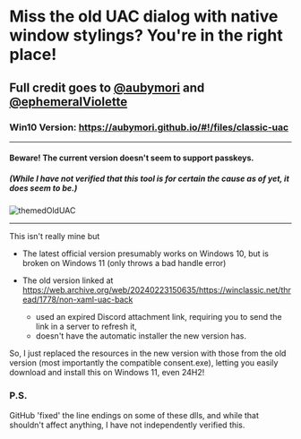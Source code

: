 
# Miss the old UAC dialog with native window stylings? You're in the right place!
## Full credit goes to [@aubymori](https://github.com/aubymori) and [@ephemeralViolette](https://github.com/ephemeralViolette/)

### Win10 Version: https://aubymori.github.io/#!/files/classic-uac
----
#### Beware! The current version doesn't seem to support passkeys. 
##### (While I have not verified that this tool is for certain the cause as of yet, it does seem to be.)
![themedOldUAC](https://github.com/user-attachments/assets/70e1ee9f-c676-4034-82ab-d890a117aae9)

----

This isn't really mine but 
- The latest official version presumably works on Windows 10, but is broken on Windows 11 (only throws a bad handle error)
  
- The old version linked at https://web.archive.org/web/20240223150635/https://winclassic.net/thread/1778/non-xaml-uac-back
  - used an expired Discord attachment link, requiring you to send the link in a server to refresh it,
  - doesn't have the automatic installer the new version has.
 
So, I just replaced the resources in the new version with those from the old version (most importantly the compatible consent.exe), letting you easily download and install this on Windows 11, even 24H2!

### P.S. 
GitHub 'fixed' the line endings on some of these dlls, and while that shouldn't affect anything, I have not independently verified this.
